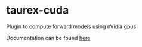 # taurex-cuda
Plugin to compute forward models using nVidia gpus

Documentation can be found [here](https://taurex-cuda_public.readthedocs.io/en/latest/)